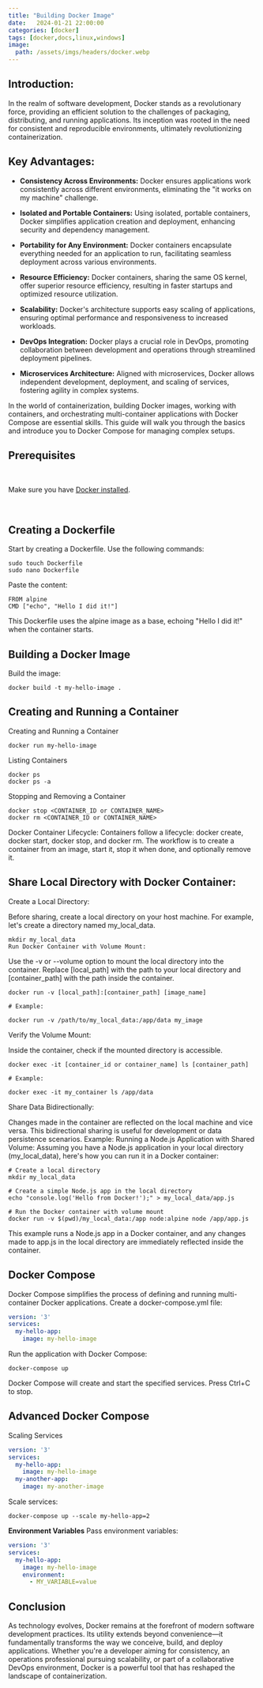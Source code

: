 ```yaml
---
title: "Building Docker Image"
date:   2024-01-21 22:00:00
categories: [docker]
tags: [docker,docs,linux,windows]    
image:
  path: /assets/imgs/headers/docker.webp
---
```


## Introduction:
In the realm of software development, Docker stands as a revolutionary force, providing an efficient solution to the challenges of packaging, distributing, and running applications. Its inception was rooted in the need for consistent and reproducible environments, ultimately revolutionizing containerization.

## Key Advantages:

- **Consistency Across Environments:**
Docker ensures applications work consistently across different environments, eliminating the "it works on my machine" challenge.

- **Isolated and Portable Containers:**
Using isolated, portable containers, Docker simplifies application creation and deployment, enhancing security and dependency management.

- **Portability for Any Environment:**
Docker containers encapsulate everything needed for an application to run, facilitating seamless deployment across various environments.

- **Resource Efficiency:**
Docker containers, sharing the same OS kernel, offer superior resource efficiency, resulting in faster startups and optimized resource utilization.

- **Scalability:**
Docker's architecture supports easy scaling of applications, ensuring optimal performance and responsiveness to increased workloads.

- **DevOps Integration:**
Docker plays a crucial role in DevOps, promoting collaboration between development and operations through streamlined deployment pipelines.

- **Microservices Architecture:**
Aligned with microservices, Docker allows independent development, deployment, and scaling of services, fostering agility in complex systems.


In the world of containerization, building Docker images, working with containers, and orchestrating multi-container applications with Docker Compose are essential skills. This guide will walk you through the basics and introduce you to Docker Compose for managing complex setups.

## Prerequisites

<br>

Make sure you have [Docker installed](https://docs.docker.com/engine/).

<br>

## Creating a Dockerfile

Start by creating a Dockerfile. Use the following commands:

```shell
sudo touch Dockerfile
sudo nano Dockerfile
```

Paste the content:

```shell
FROM alpine
CMD ["echo", "Hello I did it!"]
```

This Dockerfile uses the alpine image as a base, echoing "Hello I did it!" when the container starts.

## Building a Docker Image
Build the image:

```shell
docker build -t my-hello-image .
```

## Creating and Running a Container

Creating and Running a Container

```shell
docker run my-hello-image
```

Listing Containers

```shell
docker ps
docker ps -a
```

Stopping and Removing a Container

```shell
docker stop <CONTAINER_ID or CONTAINER_NAME>
docker rm <CONTAINER_ID or CONTAINER_NAME>
```
Docker Container Lifecycle:
Containers follow a lifecycle: docker create, docker start, docker stop, and docker rm. The workflow is to create a container from an image, start it, stop it when done, and optionally remove it.

## Share Local Directory with Docker Container:
Create a Local Directory:

Before sharing, create a local directory on your host machine. For example, let's create a directory named my_local_data.

```shell
mkdir my_local_data
Run Docker Container with Volume Mount:
```
Use the -v or --volume option to mount the local directory into the container. Replace [local_path] with the path to your local directory and [container_path] with the path inside the container.

```shell
docker run -v [local_path]:[container_path] [image_name]

# Example:

docker run -v /path/to/my_local_data:/app/data my_image
```

Verify the Volume Mount:

Inside the container, check if the mounted directory is accessible.

```shell
docker exec -it [container_id or container_name] ls [container_path]

# Example:

docker exec -it my_container ls /app/data
```

Share Data Bidirectionally:

Changes made in the container are reflected on the local machine and vice versa. This bidirectional sharing is useful for development or data persistence scenarios.
Example: Running a Node.js Application with Shared Volume:
Assuming you have a Node.js application in your local directory (my_local_data), here's how you can run it in a Docker container:

```shell
# Create a local directory
mkdir my_local_data

# Create a simple Node.js app in the local directory
echo "console.log('Hello from Docker!');" > my_local_data/app.js

# Run the Docker container with volume mount
docker run -v $(pwd)/my_local_data:/app node:alpine node /app/app.js
```
This example runs a Node.js app in a Docker container, and any changes made to app.js in the local directory are immediately reflected inside the container.

## Docker Compose
Docker Compose simplifies the process of defining and running multi-container Docker applications. Create a docker-compose.yml file:

```yaml
version: '3'
services:
  my-hello-app:
    image: my-hello-image
```

Run the application with Docker Compose:

```shell
docker-compose up
```

Docker Compose will create and start the specified services. Press Ctrl+C to stop.


## Advanced Docker Compose
Scaling Services
```yaml
version: '3'
services:
  my-hello-app:
    image: my-hello-image
  my-another-app:
    image: my-another-image
```

Scale services:

```shell
docker-compose up --scale my-hello-app=2
```

**Environment Variables**
Pass environment variables:

```yaml
version: '3'
services:
  my-hello-app:
    image: my-hello-image
    environment:
      - MY_VARIABLE=value
```

## Conclusion
As technology evolves, Docker remains at the forefront of modern software development practices. Its utility extends beyond convenience—it fundamentally transforms the way we conceive, build, and deploy applications. Whether you're a developer aiming for consistency, an operations professional pursuing scalability, or part of a collaborative DevOps environment, Docker is a powerful tool that has reshaped the landscape of containerization.








